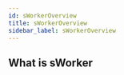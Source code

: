 ```yaml
---
id: sWorkerOverview
title: sWorkerOverview
sidebar_label: sWorkerOverview
---
```


## What is sWorker


